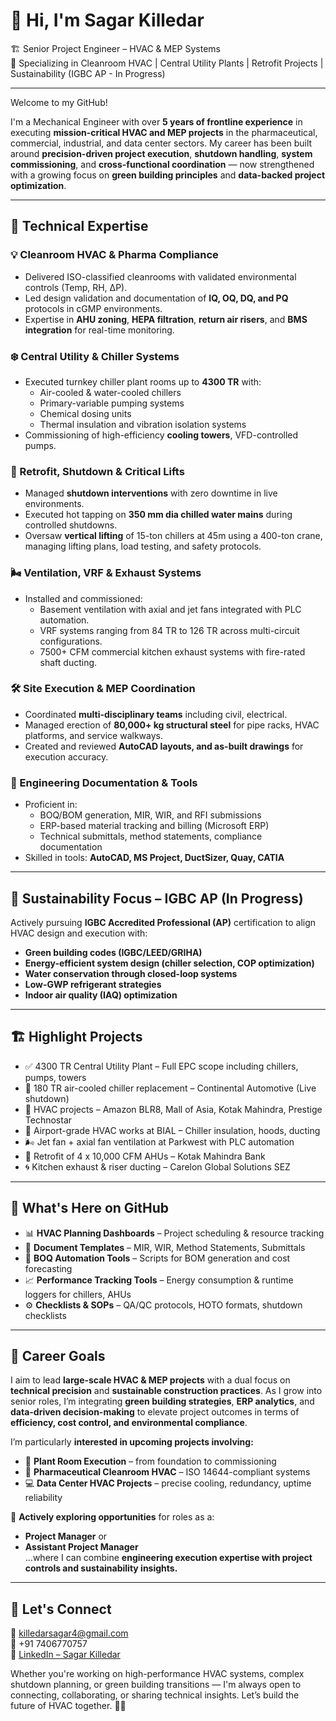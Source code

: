 # 👋 Hi, I'm Sagar Killedar

🏗️ Senior Project Engineer – HVAC & MEP Systems  
📍 Specializing in Cleanroom HVAC | Central Utility Plants | Retrofit Projects | Sustainability (IGBC AP - In Progress)

---

Welcome to my GitHub!

I'm a Mechanical Engineer with over **5 years of frontline experience** in executing **mission-critical HVAC and MEP projects** in the pharmaceutical, commercial, industrial, and data center sectors. My career has been built around **precision-driven project execution**, **shutdown handling**, **system commissioning**, and **cross-functional coordination** — now strengthened with a growing focus on **green building principles** and **data-backed project optimization**.

---

## 🔧 Technical Expertise

### 💡 Cleanroom HVAC & Pharma Compliance
- Delivered ISO-classified cleanrooms with validated environmental controls (Temp, RH, ΔP).
- Led design validation and documentation of **IQ, OQ, DQ, and PQ** protocols in cGMP environments.
- Expertise in **AHU zoning**, **HEPA filtration**, **return air risers**, and **BMS integration** for real-time monitoring.

### ❄️ Central Utility & Chiller Systems
- Executed turnkey chiller plant rooms up to **4300 TR** with:
  - Air-cooled & water-cooled chillers
  - Primary-variable pumping systems
  - Chemical dosing units
  - Thermal insulation and vibration isolation systems
- Commissioning of high-efficiency **cooling towers**, VFD-controlled pumps.

### 🔄 Retrofit, Shutdown & Critical Lifts
- Managed **shutdown interventions** with zero downtime in live environments.
- Executed hot tapping on **350 mm dia chilled water mains** during controlled shutdowns.
- Oversaw **vertical lifting** of 15-ton chillers at 45m using a 400-ton crane, managing lifting plans, load testing, and safety protocols.

### 🌬️ Ventilation, VRF & Exhaust Systems
- Installed and commissioned:
  - Basement ventilation with axial and jet fans integrated with PLC automation.
  - VRF systems ranging from 84 TR to 126 TR across multi-circuit configurations.
  - 7500+ CFM commercial kitchen exhaust systems with fire-rated shaft ducting.

### 🛠️ Site Execution & MEP Coordination
- Coordinated **multi-disciplinary teams** including civil, electrical.
- Managed erection of **80,000+ kg structural steel** for pipe racks, HVAC platforms, and service walkways.
- Created and reviewed **AutoCAD layouts, and as-built drawings** for execution accuracy.

### 📄 Engineering Documentation & Tools
- Proficient in:
  - BOQ/BOM generation, MIR, WIR, and RFI submissions
  - ERP-based material tracking and billing (Microsoft ERP)
  - Technical submittals, method statements, compliance documentation
- Skilled in tools: **AutoCAD, MS Project, DuctSizer, Quay, CATIA**

---

## 🌱 Sustainability Focus – IGBC AP (In Progress)

Actively pursuing **IGBC Accredited Professional (AP)** certification to align HVAC design and execution with:
- **Green building codes (IGBC/LEED/GRIHA)**
- **Energy-efficient system design (chiller selection, COP optimization)**
- **Water conservation through closed-loop systems**
- **Low-GWP refrigerant strategies**
- **Indoor air quality (IAQ) optimization**

---

## 🏗️ Highlight Projects

- ✅ 4300 TR Central Utility Plant – Full EPC scope including chillers, pumps, towers  
- 🧊 180 TR air-cooled chiller replacement – Continental Automotive (Live shutdown)  
- 🏢 HVAC projects – Amazon BLR8, Mall of Asia, Kotak Mahindra, Prestige Technostar  
- 🛫 Airport-grade HVAC works at BIAL – Chiller insulation, hoods, ducting  
- 🌬️ Jet fan + axial fan ventilation at Parkwest with PLC automation  
- 🧰 Retrofit of 4 x 10,000 CFM AHUs – Kotak Mahindra Bank  
- 🌀 Kitchen exhaust & riser ducting – Carelon Global Solutions SEZ  

---

## 📌 What's Here on GitHub

- 📊 **HVAC Planning Dashboards** – Project scheduling & resource tracking  
- 📁 **Document Templates** – MIR, WIR, Method Statements, Submittals  
- 🧮 **BOQ Automation Tools** – Scripts for BOM generation and cost forecasting  
- 📈 **Performance Tracking Tools** – Energy consumption & runtime loggers for chillers, AHUs  
- ⚙️ **Checklists & SOPs** – QA/QC protocols, HOTO formats, shutdown checklists  

---

## 🎯 Career Goals

I aim to lead **large-scale HVAC & MEP projects** with a dual focus on **technical precision** and **sustainable construction practices**. As I grow into senior roles, I’m integrating **green building strategies**, **ERP analytics**, and **data-driven decision-making** to elevate project outcomes in terms of **efficiency, cost control, and environmental compliance**.

I’m particularly **interested in upcoming projects involving:**
- 🏢 **Plant Room Execution** – from foundation to commissioning  
- 🧪 **Pharmaceutical Cleanroom HVAC** – ISO 14644-compliant systems  
- 💻 **Data Center HVAC Projects** – precise cooling, redundancy, uptime reliability  

📌 **Actively exploring opportunities** for roles as a:
- **Project Manager** or  
- **Assistant Project Manager**  
…where I can combine **engineering execution expertise with project controls and sustainability insights.**

---

## 🤝 Let's Connect

📧 killedarsagar4@gmail.com  
📱 +91 7406770757  
🔗 [LinkedIn – Sagar Killedar](https://www.linkedin.com/in/sagar-killedar-4414821b3)

Whether you're working on high-performance HVAC systems, complex shutdown planning, or green building transitions — I'm always open to connecting, collaborating, or sharing technical insights. Let’s build the future of HVAC together. 🔧🌱
